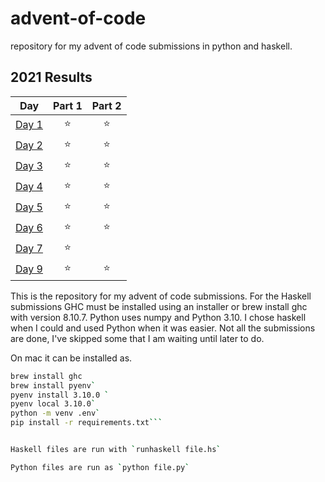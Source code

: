 # advent-of-code
repository for my advent of code submissions in python and haskell.
<!--- advent_readme_stars table --->
## 2021 Results

| Day | Part 1 | Part 2 |
| :---: | :---: | :---: |
| [Day 1](https://adventofcode.com/2021/day/1) | ⭐ | ⭐ |
| [Day 2](https://adventofcode.com/2021/day/2) | ⭐ | ⭐ |
| [Day 3](https://adventofcode.com/2021/day/3) | ⭐ | ⭐ |
| [Day 4](https://adventofcode.com/2021/day/4) | ⭐ | ⭐ |
| [Day 5](https://adventofcode.com/2021/day/5) | ⭐ | ⭐ |
| [Day 6](https://adventofcode.com/2021/day/6) | ⭐ | ⭐ |
| [Day 7](https://adventofcode.com/2021/day/7) | ⭐ |   |
| [Day 9](https://adventofcode.com/2021/day/9) | ⭐ | ⭐ |
<!--- advent_readme_stars table --->


This is the repository for my advent of code submissions. For the Haskell submissions GHC must be installed using an installer or brew install ghc with version 8.10.7. Python uses numpy and Python 3.10. I chose haskell when I could and used Python when it was easier. Not all the submissions are done, I've skipped some that I am waiting until later to do.


On mac it can be installed as.

```bash
brew install ghc
brew install pyenv`
pyenv install 3.10.0 `
pyenv local 3.10.0`
python -m venv .env`
pip install -r requirements.txt```


Haskell files are run with `runhaskell file.hs`

Python files are run as `python file.py`
